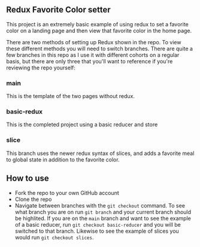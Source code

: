 ## Redux Favorite Color setter

This project is an extremely basic example of using redux to set a favorite color on a landing page and then view that favorite color in the home page.

There are two methods of setting up Redux shown in the repo. To view these different methods you will need to switch branches. There are quite a few branches in this repo as I use it with different cohorts on a regular basis, but there are only three that you'll want to reference if you're reviewing the repo yourself: 

### main
This is the template of the two pages without redux. 

### basic-redux 
This is the completed project using a basic reducer and store

### slice
This branch uses the newer redux syntax of slices, and adds a favorite meal to global state in addition to the favorite color. 


## How to use
- Fork the repo to your own GitHub account
- Clone the repo
- Navigate between branches with the `git checkout` command. To see what branch you are on run `git branch` and your current branch should be highlited. If you are on the `main` branch and want to see the example of a basic reducer, run `git checkout basic-reducer` and you will be switched to that branch. Likewise to see the example of slices you would run `git checkout slices`. 